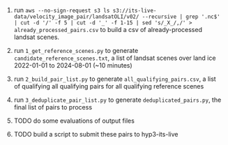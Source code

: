 1. run `aws --no-sign-request s3 ls s3://its-live-data/velocity_image_pair/landsatOLI/v02/ --recursive | grep '.nc$' | cut -d '/' -f 5 | cut -d '_' -f 1-15 | sed 's/_X_/,/' > already_processed_pairs.csv` to build a csv of already-processed landsat scenes.
2. run `1_get_reference_scenes.py` to generate `candidate_reference_scenes.txt`, a list of landsat scenes over land ice 2022-01-01 to 2024-08-01 (~10 minutes)
3. run `2_build_pair_list.py` to generate `all_qualifying_pairs.csv`, a list of qualifying all qualifying pairs for all qualifying reference scenes 
4. run `3_deduplicate_pair_list.py` to generate `deduplicated_pairs.py`, the final list of pairs to process

5. TODO do some evaluations of output files
6. TODO build a script to submit these pairs to hyp3-its-live
